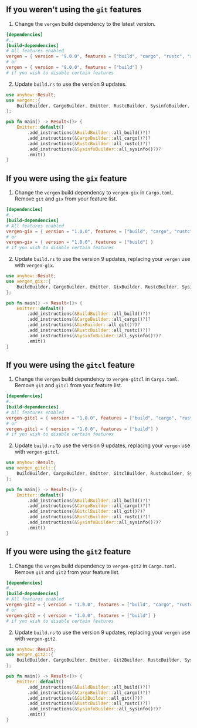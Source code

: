 ## If you weren't using the `git` features
1. Change the `vergen` build dependency to the latest version.

```toml
[dependencies]
#..
[build-dependencies]
# All features enabled
vergen = { version = "9.0.0", features = ["build", "cargo", "rustc", "si"] }
# or
vergen = { version = "9.0.0", features = ["build"] }
# if you wish to disable certain features
```

2. Update `build.rs` to use the version 9 updates.
```rust
use anyhow::Result;
use vergen::{
    BuildBuilder, CargoBuilder, Emitter, RustcBuilder, SysinfoBuilder,
};

pub fn main() -> Result<()> {
    Emitter::default()
        .add_instructions(&BuildBuilder::all_build()?)?
        .add_instructions(&CargoBuilder::all_cargo()?)?
        .add_instructions(&RustcBuilder::all_rustc()?)?
        .add_instructions(&SysinfoBuilder::all_sysinfo()?)?
        .emit()
}
```

## If you were using the `gix` feature

1. Change the `vergen` build dependency to `vergen-gix` in `Cargo.toml`. Remove `git` and `gix` from your feature list.

```toml
[dependencies]
#..
[build-dependencies]
# All features enabled
vergen-gix = { version = "1.0.0", features = ["build", "cargo", "rustc", "si"] }
# or
vergen-gix = { version = "1.0.0", features = ["build"] }
# if you wish to disable certain features
```

2. Update `build.rs` to use the version 9 updates, replacing your `vergen` use with `vergen-gix`.

```rust
use anyhow::Result;
use vergen_gix::{
    BuildBuilder, CargoBuilder, Emitter, GixBuilder, RustcBuilder, SysinfoBuilder,
};

pub fn main() -> Result<()> {
    Emitter::default()
        .add_instructions(&BuildBuilder::all_build()?)?
        .add_instructions(&CargoBuilder::all_cargo()?)?
        .add_instructions(&GixBuilder::all_git()?)?
        .add_instructions(&RustcBuilder::all_rustc()?)?
        .add_instructions(&SysinfoBuilder::all_sysinfo()?)?
        .emit()
}
```
## If you were using the `gitcl` feature

1. Change the `vergen` build dependency to `vergen-gitcl` in `Cargo.toml`. Remove `git` and `gitcl` from your feature list.

```toml
[dependencies]
#..
[build-dependencies]
# All features enabled
vergen-gitcl = { version = "1.0.0", features = ["build", "cargo", "rustc", "si"] }
# or
vergen-gitcl = { version = "1.0.0", features = ["build"] }
# if you wish to disable certain features
```

2. Update `build.rs` to use the version 9 updates, replacing your `vergen` use with `vergen-gitcl`.

```rust
use anyhow::Result;
use vergen_gitcl::{
    BuildBuilder, CargoBuilder, Emitter, GitclBuilder, RustcBuilder, SysinfoBuilder,
};

pub fn main() -> Result<()> {
    Emitter::default()
        .add_instructions(&BuildBuilder::all_build()?)?
        .add_instructions(&CargoBuilder::all_cargo()?)?
        .add_instructions(&GitclBuilder::all_git()?)?
        .add_instructions(&RustcBuilder::all_rustc()?)?
        .add_instructions(&SysinfoBuilder::all_sysinfo()?)?
        .emit()
}
```
## If you were using the `git2` feature

1. Change the `vergen` build dependency to `vergen-git2` in `Cargo.toml`. Remove `git` and `git2` from your feature list.

```toml
[dependencies]
#..
[build-dependencies]
# All features enabled
vergen-git2 = { version = "1.0.0", features = ["build", "cargo", "rustc", "si"] }
# or
vergen-git2 = { version = "1.0.0", features = ["build"] }
# if you wish to disable certain features
```

2. Update `build.rs` to use the version 9 updates, replacing your `vergen` use with `vergen-git2`.

```rust
use anyhow::Result;
use vergen_git2::{
    BuildBuilder, CargoBuilder, Emitter, Git2Builder, RustcBuilder, SysinfoBuilder,
};

pub fn main() -> Result<()> {
    Emitter::default()
        .add_instructions(&BuildBuilder::all_build()?)?
        .add_instructions(&CargoBuilder::all_cargo()?)?
        .add_instructions(&Git2Builder::all_git()?)?
        .add_instructions(&RustcBuilder::all_rustc()?)?
        .add_instructions(&SysinfoBuilder::all_sysinfo()?)?
        .emit()
}
```
